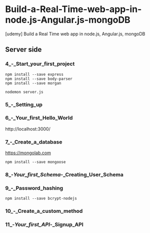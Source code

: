 # Build-a-Real-Time-web-app-in-node.js-Angular.js-mongoDB

[udemy] Build a Real Time web app in node.js, Angular.js, mongoDB

## Server side

### 4_-_Start_your_first_project

    npm install --save express
    npm install --save body-parser
    npm install --save morgan

    nodemon server.js


### 5_-_Setting_up

### 6_-_Your_first_Hello_World

http://localhost:3000/

### 7_-_Create_a_database

https://mongolab.com

    npm install --save mongoose


### 8_-_Your_first_Schema_-_Creating_User_Schema


### 9_-_Password_hashing

    npm install --save bcrypt-nodejs

### 10_-_Create_a_custom_method

### 11_-_Your_first_API_-_Signup_API
